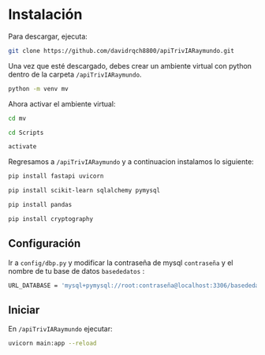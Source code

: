 # Instalación

Para descargar, ejecuta:

```sh
git clone https://github.com/davidrqch8800/apiTrivIARaymundo.git  
```
Una vez que esté descargado, debes crear un ambiente virtual con python dentro de la carpeta `/apiTrivIARaymundo`.

```sh
python -m venv mv
```
Ahora activar el ambiente virtual:

```sh
cd mv
```
```sh
cd Scripts
```
```sh
activate
```

Regresamos a `/apiTrivIARaymundo` y a continuacion instalamos lo siguiente:

```sh
pip install fastapi uvicorn
```
```sh
pip install scikit-learn sqlalchemy pymysql
```
```sh
pip install pandas
```
```sh
pip install cryptography
```
## Configuración

Ir a `config/dbp.py` y modificar la contraseña de mysql `contraseña` y el nombre de tu base de datos `basededatos` :
```sh
URL_DATABASE = 'mysql+pymysql://root:contraseña@localhost:3306/basededatos'
```
## Iniciar

En `/apiTrivIARaymundo` ejecutar:
```sh
uvicorn main:app --reload
```
